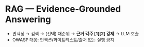# RAG — Evidence‑Grounded Answering
- 인덱싱 → 검색 → (선택) 재순위 → **근거 각주 [1][2] 강제** → LLM 호출
- OWASP 대응: 인젝션/화이트리스트/출처 없는 실행 금지
